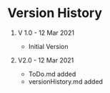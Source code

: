 # Version History

1. V 1.0 - 12 Mar 2021 
    * Initial Version
   

2. V2.0 - 12 Mar 2021
    * ToDo.md added
    * versionHistory.md added
    